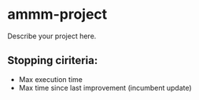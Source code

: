 # ammm-project

Describe your project here.

## Stopping ciriteria:

- Max execution time
- Max time since last improvement (incumbent update)

